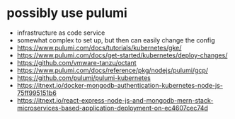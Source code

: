 # possibly use pulumi

- infrastructure as code service
- somewhat complex to set up, but then can easily change the config
- https://www.pulumi.com/docs/tutorials/kubernetes/gke/
- https://www.pulumi.com/docs/get-started/kubernetes/deploy-changes/
- https://github.com/vmware-tanzu/octant
- https://www.pulumi.com/docs/reference/pkg/nodejs/pulumi/gcp/
- https://github.com/pulumi/pulumi-kubernetes
- https://itnext.io/docker-mongodb-authentication-kubernetes-node-js-75ff995151b6
- https://itnext.io/react-express-node-js-and-mongodb-mern-stack-microservices-based-application-deployment-on-ec4607cec74d
